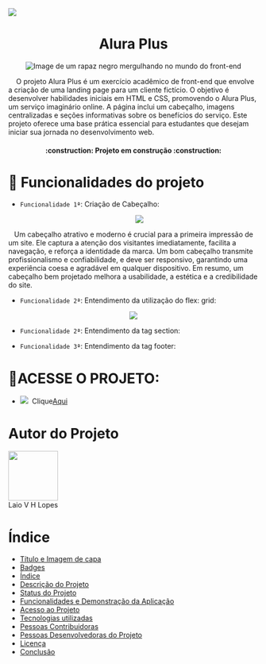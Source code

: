<img src="https://img.shields.io/badge/Status%20-%20Em%20desenvolvimento%20-%20purple">

# <h1 align="center">Alura Plus </h1>

<p align = "center">
<img src="https://github.com/user-attachments/assets/5f58059f-3262-4026-afba-2b9df38f8baf" alt="Image de um rapaz negro mergulhando no mundo do front-end">
</p>

&nbsp;&nbsp;&nbsp;&nbsp;O projeto Alura Plus é um exercício acadêmico de front-end que envolve a criação de uma landing page para um cliente fictício. O objetivo é desenvolver habilidades iniciais em HTML e CSS, promovendo o Alura Plus, um serviço imaginário online. A página inclui um cabeçalho, imagens centralizadas e seções informativas sobre os benefícios do serviço. Este projeto oferece uma base prática essencial para estudantes que desejam iniciar sua jornada no desenvolvimento web.

<h4 align="center"> 
    :construction:  Projeto em construção  :construction:
</h4>

# :hammer: Funcionalidades do projeto

- `Funcionalidade 1ª`: Criação de Cabeçalho:
  
  <p align = "center">
     <img src ="https://github.com/user-attachments/assets/31806505-98f5-4efe-a680-311308354f77">
  </p>
 
&nbsp;&nbsp;&nbsp;Um cabeçalho atrativo e moderno é crucial para a primeira impressão de um site. Ele captura a atenção dos visitantes imediatamente, facilita a navegação, e reforça a identidade da marca. Um bom cabeçalho transmite profissionalismo e confiabilidade, e deve ser responsivo, garantindo uma experiência coesa e agradável em qualquer dispositivo. Em resumo, um cabeçalho bem projetado melhora a usabilidade, a estética e a credibilidade do site.
 
- `Funcionalidade 2ª`: Entendimento da utilização do flex: grid:
<p align="center">
    <img src="https://github.com/user-attachments/assets/d1eb17a3-5b12-48a1-a38c-e1c350c07a7b">
</p>

- `Funcionalidade 2ª`: Entendimento da tag section:
  
- `Funcionalidade 3ª`: Entendimento da tag footer:
  
# 📁ACESSE O PROJETO:
* <img src="https://github.com/user-attachments/assets/3a8ff656-23af-4c26-b63b-1f7d5ae4f061">&nbsp;&nbsp;Clique[Aqui](https://github.com/laioholanda/aluraPlus.git)

# Autor do Projeto

<img src="https://github.com/user-attachments/assets/c909793f-bbfb-47eb-8fb8-9d3e70003102" style="width: 100px">
<br>
Laio V&nbsp;H Lopes


# Índice


* [Título e Imagem de capa](#Título-e-Imagem-de-capa)
* [Badges](#badges)
* [Índice](#índice)
* [Descrição do Projeto](#descrição-do-projeto)
* [Status do Projeto](#status-do-Projeto)
* [Funcionalidades e Demonstração da Aplicação](#funcionalidades-e-demonstração-da-aplicação)
* [Acesso ao Projeto](#acesso-ao-projeto)
* [Tecnologias utilizadas](#tecnologias-utilizadas)
* [Pessoas Contribuidoras](#pessoas-contribuidoras)
* [Pessoas Desenvolvedoras do Projeto](#pessoas-desenvolvedoras)
* [Licença](#licença)
* [Conclusão](#conclusão)
